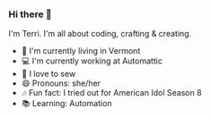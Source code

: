 ### Hi there 👋

I'm Terri. I'm all about coding, crafting & creating.

- 📍 I'm currently living in Vermont
- 💻 I'm currently working at Automattic
- 🧵 I love to sew
- 😄 Pronouns: she/her
- 🎶 Fun fact: I tried out for American Idol Season 8
- 📚 Learning: Automation

<!-- Check the history; I may update with different fun facts in the future. -->

